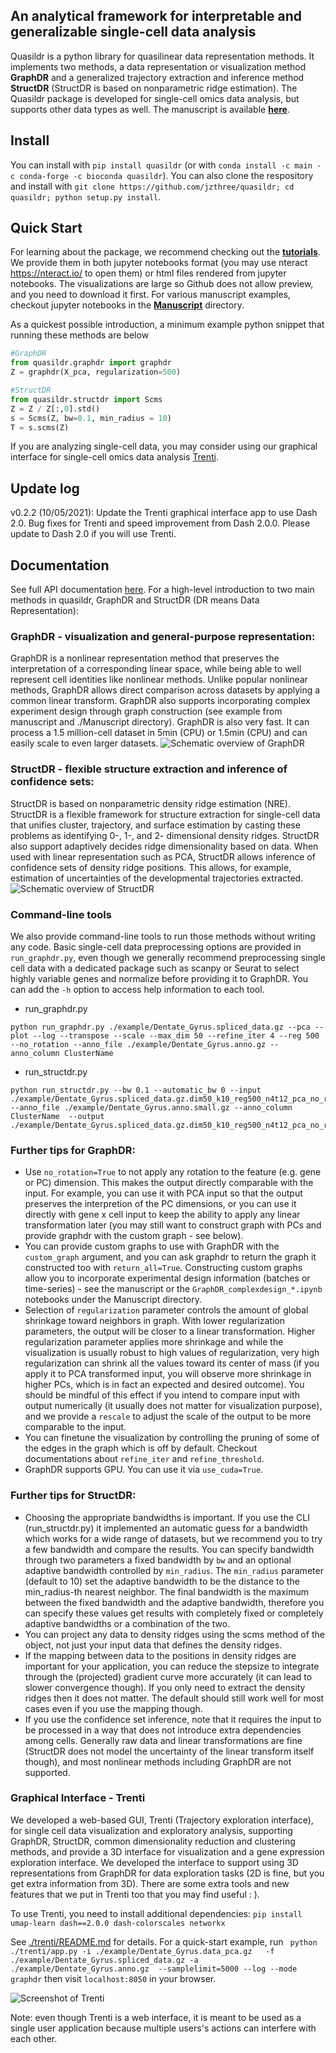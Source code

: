 ## An analytical framework for interpretable and generalizable single-cell data analysis

Quasildr is a python library for quasilinear data representation methods. 
It implements two methods, a data representation or visualization 
method **GraphDR** and a generalized trajectory extraction and inference method **StructDR** (StructDR is based on nonparametric ridge estimation). The Quasildr package is developed for 
single-cell omics data analysis, but supports other 
data types as well. The manuscript is available [**here**](https://www.nature.com/articles/s41592-021-01286-1).


## Install

You can install with `pip install quasildr` (or  with `conda install -c main -c conda-forge -c bioconda quasildr`). You can also clone the respository and install with `git clone https://github.com/jzthree/quasildr; cd quasildr; python setup.py install`.


## Quick Start

For learning about the package, we recommend checking out the [**tutorials**](https://github.com/jzthree/quasildr/blob/master/tutorials). We provide them in both jupyter notebooks format (you may use nteract https://nteract.io/ to open them) or html files rendered from jupyter notebooks. The visualizations are large so Github does not allow preview, and you need to download it first. For various manuscript examples, checkout jupyter notebooks in the [**Manuscript**](https://github.com/jzthree/quasildr/blob/master/Manuscript) directory.

As a quickest possible introduction, a minimum example python snippet that running these methods are below

```python
#GraphDR 
from quasildr.graphdr import graphdr
Z = graphdr(X_pca, regularization=500)

#StructDR
from quasildr.structdr import Scms
Z = Z / Z[:,0].std()
s = Scms(Z, bw=0.1, min_radius = 10)
T = s.scms(Z)
```

If you are analyzing single-cell data, you may consider using our 
graphical interface for single-cell omics data analysis [Trenti](#graphical-interface).

## Update log
v0.2.2 (10/05/2021): Update the Trenti graphical interface app to use Dash 2.0. Bug fixes for Trenti and speed improvement from Dash 2.0.0.
Please update to Dash 2.0 if you will use Trenti. 


## Documentation
See full API documentation [here](https://quasildr.readthedocs.io/en/latest/main.html). For a high-level introduction to two main methods in quasildr, GraphDR and StructDR (DR means Data Representation):


### GraphDR - visualization and general-purpose representation: 
GraphDR is a nonlinear representation method 
that preserves the interpretation of a corresponding linear space, while being able to well represent cell
 identities like nonlinear methods. Unlike popular nonlinear methods, GraphDR allows direct 
 comparison across datasets by applying a common linear transform. GraphDR also supports incorporating 
 complex experiment design through graph construction (see example from manuscript and ./Manuscript directory). 
 GraphDR is also very fast. It can process a 1.5 million-cell dataset in 5min (CPU) or 1.5min (CPU) and 
 can easily scale to even larger datasets.
![Schematic overview of GraphDR](https://github.com/jzthree/quasildr/blob/master/docs/source/_static/GraphDR.png "GraphDR")

 
### StructDR - flexible structure extraction and inference of confidence sets: 
StructDR is based on nonparametric density ridge estimation (NRE). StructDR is a flexible framework 
for structure extraction for single-cell data that unifies cluster, trajectory, and surface estimation 
by casting these problems as identifying 0-, 1-, and 2- dimensional density ridges. StructDR also support
 adaptively decides ridge dimensionality based on data. When used with linear representation such as PCA, 
 StructDR allows inference of confidence sets of density ridge positions. This allows, for example, 
 estimation of uncertainties of the developmental trajectories extracted.
![Schematic overview of StructDR](https://github.com/jzthree/quasildr/blob/master/docs/source/_static/StructDR.png "StructDR")


### Command-line tools 

We also provide command-line tools to run those methods without writing any code. Basic single-cell data preprocessing options are provided in `run_graphdr.py`, even though we generally recommend preprocessing single cell data with a dedicated package such as scanpy or Seurat to select highly variable genes and normalize before providing it to GraphDR. You can add the `-h` option to access help information to each tool.

* run_graphdr.py
```
python run_graphdr.py ./example/Dentate_Gyrus.spliced_data.gz --pca --plot --log --transpose --scale --max_dim 50 --refine_iter 4 --reg 500 --no_rotation --anno_file ./example/Dentate_Gyrus.anno.gz --anno_column ClusterName 
```

* run_structdr.py
```
python run_structdr.py --bw 0.1 --automatic_bw 0 --input ./example/Dentate_Gyrus.spliced_data.gz.dim50_k10_reg500_n4t12_pca_no_rotation_log_scale_transpose.graphdr.small.gz  --anno_file ./example/Dentate_Gyrus.anno.small.gz --anno_column ClusterName  --output ./example/Dentate_Gyrus.spliced_data.gz.dim50_k10_reg500_n4t12_pca_no_rotation_log_scale_transpose.graphdr.small.gz
```

### Further tips for GraphDR:

- Use `no_rotation=True` to not apply any rotation to the feature (e.g. gene or PC) dimension. This makes the output directly comparable with the input. For example, you can use it with PCA input so that the output preserves the interpretion of the PC dimensions, or you can use it directly with gene x cell input to keep the ability to apply any linear transformation later (you may still want to construct graph with PCs and provide graphdr with the custom graph - see below).
- You can provide custom graphs to use with GraphDR with the `custom_graph` argument, and you can ask graphdr to return the graph it constructed too with `return_all=True`. Constructing custom graphs allow you to incorporate experimental design information (batches or time-series) - see the manuscript or the `GraphDR_complexdesign_*.ipynb` notebooks under the Manuscript directory. 
- Selection of `regularization` parameter controls the amount of global shrinkage toward neighbors in graph. With lower regularization parameters, the output will be closer to a linear transformation. Higher regularization parameter applies more shrinkage and while the visualization is usually robust to high values of regularization, very high regularization can shrink all the values toward its center of mass (if you apply it to PCA transformed input, you will observe more shrinkage in higher PCs, which is in fact an expected and desired outcome). You should be mindful of this effect if you intend to compare input with output numerically (it usually does not matter for visualization purpose), and we provide a `rescale` to adjust the scale of the output to be more comparable to the input.
- You can finetune the visualization by controlling the pruning of some of the edges in the graph which is off by default. Checkout documentations about `refine_iter` and `refine_threshold`.
- GraphDR supports GPU. You can use it via `use_cuda=True`.

### Further tips for StructDR:
- Choosing the appropriate bandwidths is important. If you use the CLI (run_structdr.py) it implemented an automatic guess for a bandwidth which works for a wide range of datasets, but we recommend you to try a few bandwidth and compare the results. You can specify bandwidth through two parameters a fixed bandwidth by `bw` and an optional adaptive bandwidth controlled by `min_radius`. The `min_radius` parameter (default to 10) set the adaptive bandwidth to be the distance to the min_radius-th nearest neighbor. The final bandwidth is the maximum between the fixed bandwidth and the adaptive bandwidth, therefore you can specify these values get results with completely fixed or completely adaptive bandwidths or a combination of the two.
- You can project any data to density ridges using the scms method of the object, not just your input data that defines the density ridges.
- If the mapping between data to the positions in density ridges are important for your application, you can reduce the stepsize to integrate through the (projected) gradient curve more accurately (it can lead to slower convergence though). If you only need to extract the density ridges then it does not matter. The default should still work well for most cases even if you use the mapping though.
- If you use the confidence set inference, note that it requires the input to be processed in a way that does not introduce extra dependencies among cells. Generally raw data and linear transformations are fine (StructDR does not model the uncertainty of the linear transform itself though), and most nonlinear methods including GraphDR are not supported. 

### Graphical Interface - Trenti

We developed a web-based GUI, Trenti (Trajectory exploration interface), for single cell data visualization and exploratory analysis, supporting GraphDR, StructDR, common dimensionality reduction and clustering methods, and provide a 3D interface for visualization and a gene expression exploration interface. We developed the interface to support using 3D representations from GraphDR for data exploration tasks (2D is fine, but you get extra information from 3D). There are some extra tools and new features that we put in Trenti too that you may find useful : ).

To use Trenti, you need to install additional dependencies:
`pip install umap-learn dash==2.0.0 dash-colorscales networkx`

See [./trenti/README.md](https://github.com/jzthree/quasildr/blob/master/trenti/README.md) for details. For a quick-start example, run
` python ./trenti/app.py -i ./example/Dentate_Gyrus.data_pca.gz   -f ./example/Dentate_Gyrus.spliced_data.gz -a ./example/Dentate_Gyrus.anno.gz  --samplelimit=5000 --log --mode graphdr` then visit `localhost:8050` in your browser.

![Screenshot of Trenti](https://github.com/jzthree/quasildr/blob/master/docs/source/_static/Trenti.png "StructDR")

Note: even though Trenti is a web interface, it is meant to be used as a single user application because multiple users's actions can interfere with each other.

